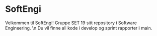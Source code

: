 # SoftEngi

Velkommen til SoftEngi! Gruppe SET 19 sitt repository i Software Engineering. \n
Du vil finne all kode i develop og sprint rapporter i main.
